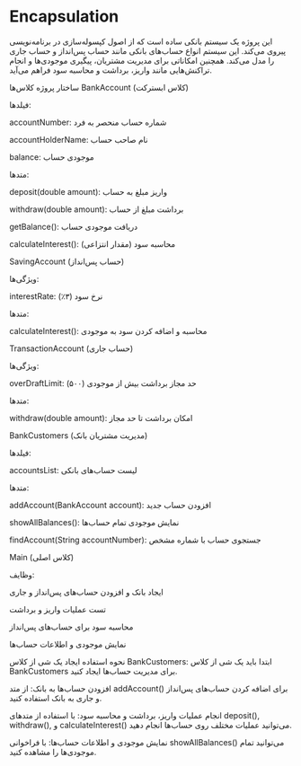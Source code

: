 # Encapsulation
این پروژه یک سیستم بانکی ساده است که از اصول کپسوله‌سازی در برنامه‌نویسی پیروی می‌کند. این سیستم انواع حساب‌های بانکی مانند حساب پس‌انداز و حساب جاری را مدل می‌کند. همچنین امکاناتی برای مدیریت مشتریان، پیگیری موجودی‌ها و انجام تراکنش‌هایی مانند واریز، برداشت و محاسبه سود فراهم می‌آید.

ساختار پروژه
کلاس‌ها
BankAccount (کلاس ابسترکت)

فیلدها:

accountNumber: شماره حساب منحصر به فرد

accountHolderName: نام صاحب حساب

balance: موجودی حساب

متدها:

deposit(double amount): واریز مبلغ به حساب

withdraw(double amount): برداشت مبلغ از حساب

getBalance(): دریافت موجودی حساب

calculateInterest(): محاسبه سود (مقدار انتزاعی)

SavingAccount (حساب پس‌انداز)

ویژگی‌ها:

interestRate: نرخ سود (۳٪)

متدها:

calculateInterest(): محاسبه و اضافه کردن سود به موجودی

TransactionAccount (حساب جاری)

ویژگی‌ها:

overDraftLimit: حد مجاز برداشت بیش از موجودی (۵۰۰)

متدها:

withdraw(double amount): امکان برداشت تا حد مجاز

BankCustomers (مدیریت مشتریان بانک)

فیلدها:

accountsList: لیست حساب‌های بانکی

متدها:

addAccount(BankAccount account): افزودن حساب جدید

showAllBalances(): نمایش موجودی تمام حساب‌ها

findAccount(String accountNumber): جستجوی حساب با شماره مشخص

Main (کلاس اصلی)

وظایف:

ایجاد بانک و افزودن حساب‌های پس‌انداز و جاری

تست عملیات واریز و برداشت

محاسبه سود برای حساب‌های پس‌انداز

نمایش موجودی و اطلاعات حساب‌ها

نحوه استفاده
ایجاد یک شی از کلاس BankCustomers:
ابتدا باید یک شی از کلاس BankCustomers برای مدیریت حساب‌ها ایجاد کنید.

افزودن حساب‌ها به بانک:
از متد addAccount() برای اضافه کردن حساب‌های پس‌انداز و جاری به بانک استفاده کنید.

انجام عملیات واریز، برداشت و محاسبه سود:
با استفاده از متدهای deposit(), withdraw(), و calculateInterest() می‌توانید عملیات مختلف روی حساب‌ها انجام دهید.

نمایش موجودی و اطلاعات حساب‌ها:
با فراخوانی showAllBalances() می‌توانید تمام موجودی‌ها را مشاهده کنید.

